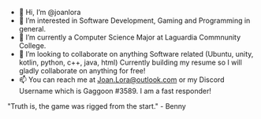 - 👋 Hi, I’m @joanlora
- 👀 I’m interested in Software Development, Gaming and Programming in general.
- 🌱 I’m currently a Computer Science Major at Laguardia Commnunity College.
- 💞️ I’m looking to collaborate on anything Software related (Ubuntu, unity, kotlin, python, c++, java, html) 
     Currently building my resume so I will gladly collaborate on anything for free!
- 📫 You can reach me at Joan.Lora@outlook.com or my Discord Username which is Gaggoon #3589. I am a fast responder! 

"Truth is, the game was rigged from the start." - Benny 
